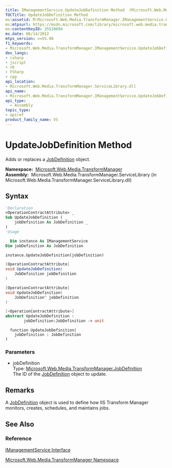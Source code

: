 ```yaml
---
title: IManagementService.UpdateJobDefinition Method  (Microsoft.Web.Media.TransformManager)
TOCTitle: UpdateJobDefinition Method
ms:assetid: M:Microsoft.Web.Media.TransformManager.IManagementService.UpdateJobDefinition(Microsoft.Web.Media.TransformManager.JobDefinition)
ms:mtpsurl: https://msdn.microsoft.com/library/microsoft.web.media.transformmanager.imanagementservice.updatejobdefinition(v=VS.90)
ms:contentKeyID: 35520694
ms.date: 06/14/2012
mtps_version: v=VS.90
f1_keywords:
- Microsoft.Web.Media.TransformManager.IManagementService.UpdateJobDefinition
dev_langs:
- csharp
- jscript
- vb
- FSharp
- cpp
api_location:
- Microsoft.Web.Media.TransformManager.ServiceLibrary.dll
api_name:
- Microsoft.Web.Media.TransformManager.IManagementService.UpdateJobDefinition
api_type:
  - Assembly
topic_type:
- apiref
product_family_name: VS
---
```


# UpdateJobDefinition Method

Adds or replaces a [JobDefinition](jobdefinition-class-microsoft-web-media-transformmanager.md) object.

**Namespace:**  [Microsoft.Web.Media.TransformManager](microsoft-web-media-transformmanager-namespace.md)  
**Assembly:**  Microsoft.Web.Media.TransformManager.ServiceLibrary (in Microsoft.Web.Media.TransformManager.ServiceLibrary.dll)

## Syntax

```vb
'Declaration
<OperationContractAttribute> _
Sub UpdateJobDefinition ( _
    jobDefinition As JobDefinition _
)
'Usage

  Dim instance As IManagementService
Dim jobDefinition As JobDefinition

instance.UpdateJobDefinition(jobDefinition)
```

```csharp
[OperationContractAttribute]
void UpdateJobDefinition(
    JobDefinition jobDefinition
)
```

```cpp
[OperationContractAttribute]
void UpdateJobDefinition(
    JobDefinition^ jobDefinition
)
```

``` fsharp
[<OperationContractAttribute>]
abstract UpdateJobDefinition : 
        jobDefinition:JobDefinition -> unit 
```

```jscript
  function UpdateJobDefinition(
    jobDefinition : JobDefinition
)
```

### Parameters

  - jobDefinition  
    Type: [Microsoft.Web.Media.TransformManager.JobDefinition](jobdefinition-class-microsoft-web-media-transformmanager.md)  
    The ID of the [JobDefinition](jobdefinition-class-microsoft-web-media-transformmanager.md) object to update.  

## Remarks

A [JobDefinition](jobdefinition-class-microsoft-web-media-transformmanager.md) object is used to define how IIS Transform Manager monitors, creates, schedules, and maintains jobs.

## See Also

### Reference

[IManagementService Interface](imanagementservice-interface-microsoft-web-media-transformmanager.md)

[Microsoft.Web.Media.TransformManager Namespace](microsoft-web-media-transformmanager-namespace.md)


